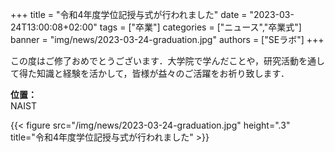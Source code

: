 +++
title = "令和4年度学位記授与式が行われました"
date = "2023-03-24T13:00:08+02:00"
tags = ["卒業"]
categories = ["ニュース","卒業式"]
banner = "img/news/2023-03-24-graduation.jpg"
authors = ["SEラボ"]
+++


この度はご修了おめでとうございます．大学院で学んだことや，研究活動を通して得た知識と経験を活かして，皆様が益々のご活躍をお祈り致します．

**位置：** <br>
NAIST

{{< figure src="/img/news/2023-03-24-graduation.jpg" height=".3" title="令和4年度学位記授与式が行われました" >}}

